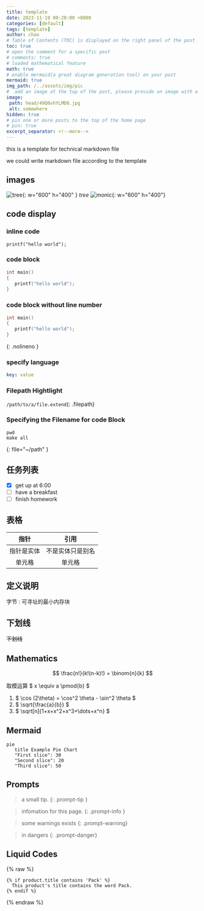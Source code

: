 ```yaml
---
title: template
date: 2023-11-19 00:20:00 +0800
categories: [default]
tags: [template]
author: chao
# Table of Contents (TOC) is displayed on the right panel of the post
toc: true
# open the comment for a specific post
# comments: true
# loaded mathematical feature
math: true 
# enable mermaid(a great diagram generation tool) on your post
mermaid: true  
img_path: /../assets/img/pic
#  add an image at the top of the post, please provide an image with a resolution of 1200 x 630
image:
 path: head/49Q0vhYLMD0.jpg
 alt: somewhere
hidden: true
# pin one or more posts to the top of the home page
# pin: true
excerpt_separator: <!--more-->
---
```



this is a template for technical markdown file

we could write markdown file according to the template

<!--more-->


## images
![tree](tree.png){: w="600" h="400" }
_tree_
![monic](m3.jpg){: w="600" h="400"}



## code display

### inline code
`printf("hello world");`

### code block
```c
int main()
{
   printf("hello world"); 
}
```
### code block without line number
```c
int main()
{
   printf("hello world"); 
}
```
{: .nolineno }

### specify language
```yaml
key: value
```

### Filepath Hightlight
`/path/to/a/file.extend`{: .filepath}


### Specifying the Filename for code Block
```shell
pwd
make all
```
{: file="~/path" }


## 任务列表
- [x] get up at 6:00
- [ ] have a breakfast
- [ ] finish homework

## 表格

| 指针 | 引用 | 
| :-----:| :----: | 
| 指针是实体 | 不是实体只是别名| 
| 单元格 | 单元格 | 

## 定义说明
字节
: 可寻址的最小内存块

## 下划线 
~~下划线~~



## Mathematics

<!-- Block math, keep all blank lines -->

$$
\frac{n!}{k!(n-k)!} = \binom{n}{k}
$$

<!-- Inline math in lines, NO blank lines -->

取模运算           $ x \equiv a \pmod{b} $

<!-- Inline math in lists, escape the first `$` -->

1. $ \cos (2\theta) = \cos^2 \theta - \sin^2 \theta $
2. $ \sqrt{\frac{a}{b}} $
3. $ \sqrt[n]{1+x+x^2+x^3+\dots+x^n} $


## Mermaid
```mermaid
pie
   title Example Pie Chart
   "First slice": 30
   "Second slice": 20
   "Third slice": 50
```

## Prompts

> a small tip.
{: .prompt-tip }

> infomation for this page.
{: .prompt-info }

> some warnings exists
{: .prompt-warning}

> in dangers
{: .prompt-danger}

## Liquid Codes

{% raw %}
```liquid
{% if product.title contains 'Pack' %}
  This product's title contains the word Pack.
{% endif %}
```
{% endraw %}

